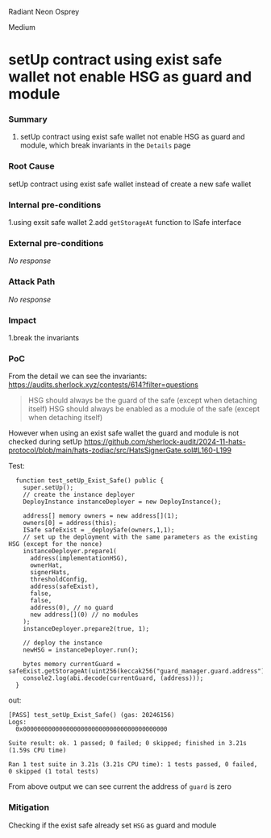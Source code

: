 Radiant Neon Osprey

Medium

# setUp contract using exist safe wallet not enable HSG as guard and module

### Summary

1. setUp contract using exist safe wallet not enable HSG as guard and module, which break invariants in the `Details` page  

### Root Cause

setUp contract using exist safe wallet instead of create a new safe wallet

### Internal pre-conditions

1.using exsit safe wallet
2.add `getStorageAt` function to ISafe interface

### External pre-conditions

_No response_

### Attack Path

_No response_

### Impact

1.break the invariants

### PoC

From the detail we can see the invariants:
<https://audits.sherlock.xyz/contests/614?filter=questions>
>HSG should always be the guard of the safe (except when detaching itself)
>HSG should always be enabled as a module of the safe (except when detaching itself)

However when using an exist safe wallet the guard and module is not checked during setUp
<https://github.com/sherlock-audit/2024-11-hats-protocol/blob/main/hats-zodiac/src/HatsSignerGate.sol#L160-L199>

Test:
```solidity
  function test_setUp_Exist_Safe() public {
    super.setUp();
    // create the instance deployer
    DeployInstance instanceDeployer = new DeployInstance();

    address[] memory owners = new address[](1);
    owners[0] = address(this);
    ISafe safeExist = _deploySafe(owners,1,1);
    // set up the deployment with the same parameters as the existing HSG (except for the nonce)
    instanceDeployer.prepare1(
      address(implementationHSG),
      ownerHat,
      signerHats,
      thresholdConfig,
      address(safeExist),
      false,
      false,
      address(0), // no guard
      new address[](0) // no modules
    );
    instanceDeployer.prepare2(true, 1);

    // deploy the instance
    newHSG = instanceDeployer.run();

    bytes memory currentGuard = safeExist.getStorageAt(uint256(keccak256("guard_manager.guard.address")),1);
    console2.log(abi.decode(currentGuard, (address)));
  }
```

out:
```shell
[PASS] test_setUp_Exist_Safe() (gas: 20246156)
Logs:
  0x0000000000000000000000000000000000000000

Suite result: ok. 1 passed; 0 failed; 0 skipped; finished in 3.21s (1.59s CPU time)

Ran 1 test suite in 3.21s (3.21s CPU time): 1 tests passed, 0 failed, 0 skipped (1 total tests)
```
From above output we can see current the address of `guard` is zero


### Mitigation

Checking if the exist safe already set `HSG` as guard and module 